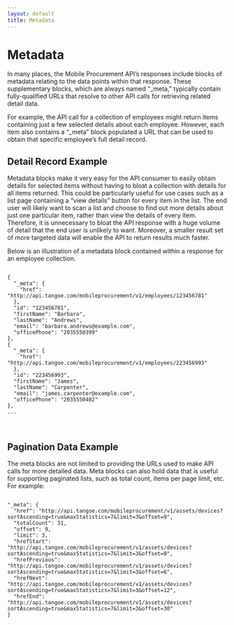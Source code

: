 ```yaml
---
layout: default
title: Metadata
---
```


# Metadata

In many places, the Mobile Procurement API’s responses include blocks of metadata relating to the data points within that response. These supplementary blocks, which are always named “_meta,” typically contain fully-qualified URLs that resolve to other API calls for retrieving related detail data.

For example, the API call for a collection of employees might return items containing just a few selected details about each employee. However, each item also contains a “_meta” block populated a URL that can be used to obtain that specific employee’s full detail record. 
<br />

## Detail Record Example

Metadata blocks make it very easy for the API consumer to easily obtain details for selected items without having to bloat a collection with details for all items returned. This could be particularly useful for use cases such as a list page containing a “view details” button for every item in the list. The end user will likely want to scan a list and choose to find out more details about just one particular item, rather than view the details of every item. Therefore, it is unnecessary to bloat the API response with a huge volume of detail that the end user is unlikely to want. Moreover, a smaller result set of more targeted data will enable the API to return results much faster.

Below is an illustration of a metadata block contained within a response for an employee collection.

```

{
  "_meta": {
    "href": "http://api.tangoe.com/mobileprocurement/v1/employees/123456781"
  },
  "id": "123456781",
  "firstName": "Barbara",
  "lastName": "Andrews",
  "email": "barbara.andrews@example.com",
  "officePhone": "2035550399"
},
{
  "_meta": {
    "href": "http://api.tangoe.com/mobileprocurement/v1/employees/223456993"
  },
  "id": "223456993",
  "firstName": "James",
  "lastName": "Carpenter",
  "email": "james.carpenter@example.com",
  "officePhone": "2035550402"
},
...

```
<br />

## Pagination Data Example

The meta blocks are not limited to providing the URLs used to make API calls for more detailed data. Meta blocks can also hold data that is useful for supporting paginated lists, such as total count, items per page limit, etc. For example:


```

"_meta": {
  "href": "http://api.tangoe.com/mobileprocurement/v1/assets/devices?sortAscending=true&maxStatistics=7&limit=3&offset=9",
  "totalCount": 31,
  "offset": 9,
  "limit": 3,
  "hrefStart": "http://api.tangoe.com/mobileprocurement/v1/assets/devices?sortAscending=true&maxStatistics=7&limit=3&offset=0",
  "hrefPrevious": "http://api.tangoe.com/mobileprocurement/v1/assets/devices?sortAscending=true&maxStatistics=7&limit=3&offset=6",
  "hrefNext": "http://api.tangoe.com/mobileprocurement/v1/assets/devices?sortAscending=true&maxStatistics=7&limit=3&offset=12",
  "hrefEnd": "http://api.tangoe.com/mobileprocurement/v1/assets/devices?sortAscending=true&maxStatistics=7&limit=3&offset=30"
}

```